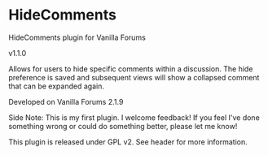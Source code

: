 # HideComments
HideComments plugin for Vanilla Forums

v1.1.0

Allows for users to hide specific comments within a discussion. The hide preference is saved and subsequent views will show a collapsed comment that can be expanded again.

Developed on Vanilla Forums 2.1.9

Side Note: This is my first plugin. I welcome feedback! If you feel I've done something wrong or could do something better, please let me know!

This plugin is released under GPL v2. See header for more information.
